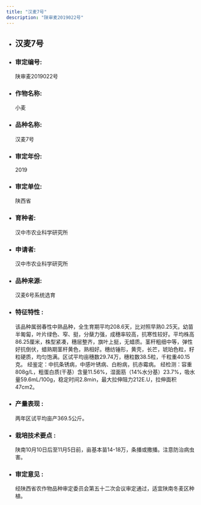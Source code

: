 ```yaml
---
title: "汉麦7号"
description: "陕审麦2019022号"
---
```

* ## 汉麦7号
* ###  审定编号:  
   陕审麦2019022号

*  ### 作物名称:  
   小麦

*   ###  品种名称: 
    汉麦7号

*   ### 审定年份: 
    2019

*   ### 审定单位:  
    陕西省

*   ### 育种者:  
    汉中市农业科学研究所

*   ### 申请者:  
    汉中市农业科学研究所

*   ### 品种来源:  
    汉麦6号系统选育

*   ### 特征特性 : 
    该品种属弱春性中熟品种，全生育期平均208.6天，比对照早熟0.25天。幼苗半匍匐，叶片绿色、窄、挺，分蘖力强，成穗率较高，抗寒性较好。平均株高86.25厘米，株型紧凑，穗层整齐，旗叶上挺，无蜡质。茎秆粗细中等，弹性好抗倒伏，蜡熟期茎秆黄色，熟相好。穗纺锤形，黄壳，长芒，琥珀色粒，籽粒硬质，均匀饱满。区试平均亩穗数29.74万，穗粒数38.5粒，千粒重40.15克。 
经鉴定：中抗条锈病，中感叶锈病、白粉病，抗赤霉病。 
经检测：容重808g/L，粗蛋白质(干基）含量11.56%，湿面筋（14%水分基）23.7%，吸水量59.6mL/100g，稳定时间2.8min，最大拉伸阻力212E.U，拉伸面积47cm2。

*   ### 产量表现 : 
    两年区试平均亩产369.5公斤。

*   ### 栽培技术要点 : 
    陕南10月10日后至11月5日前，亩基本苗14-18万，条播或撒播。注意防治病虫害。

*   ### 审定意见 : 
    经陕西省农作物品种审定委员会第五十二次会议审定通过，适宜陕南冬麦区种植。
